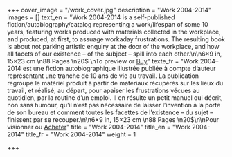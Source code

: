 +++
cover_image = "/work_cover.jpg"
description = "Work 2004-2014"
images = []
text_en = "Work 2004-2014 is a self-published fiction/autobiography/catalog representing a work/lifespan of some 10 years, featuring works produced with materials collected in the workplace, and produced, at first, to assuage workaday frustrations. The resulting book is about not parking artistic enquiry at the door of the workplace, and how all facets of our existence – of the subject – spill into each other.\n\n6×9 in, 15×23 cm  \n88 Pages  \n20$  \nTo preview or [Buy](https://www.blurb.ca/bookstore/invited/6119506/a58a3d50aada36a0fa6c39980c0cbbd773dc64db)"
texte_fr = "Work 2004– 2014 est une fiction autobiographique illustrée publiée à compte d’auteur représentant une tranche de 10 ans de vie au travail. La publication regroupe le matériel produit à partir de matériaux récupérés sur les lieux du travail, et réalisé, au départ, pour apaiser les frustrations vécues au quotidien, par la routine d’un emploi. Il en résulte un petit manuel qui décrit, non sans humour, qu’il n’est pas nécessaire de laisser l’invention à la porte de son bureau et comment toutes les facettes de l’existence – du sujet – finissent par se recouper.\n\n6×9 in, 15×23 cm  \n88 Pages  \n20$\n\nPour visionner ou [Acheter](https://www.blurb.ca/bookstore/invited/6119506/a58a3d50aada36a0fa6c39980c0cbbd773dc64db)"
title = "Work 2004-2014"
title_en = "Work 2004-2014"
title_fr = "Work 2004-2014"
weight = 1

+++
 